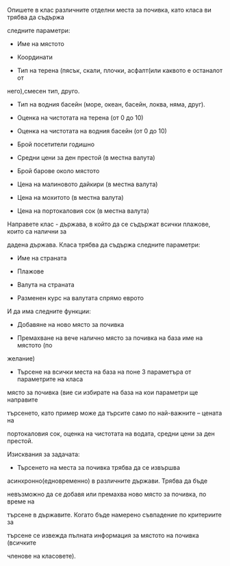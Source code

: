 Опишете в клас различните отделни места за почивка, като класа ви трябва да съдържа

следните параметри:

- Име на мястото

- Координати

- Тип на терена (пясък, скали, плочки, асфалт(или каквото е останалот от

него),смесен тип, друго.

- Тип на водния басейн (море, океан, басейн, локва, няма, друг).

- Оценка на чистотата на терена (от 0 до 10)

- Оценка на чистотата на водния басейн (от 0 до 10)

- Брой посетители годишно

- Средни цени за ден престой (в местна валута)

- Брой барове около мястото

- Цена на малиновото дайкири (в местна валута)

- Цена на мохитото (в местна валута)

- Цена на портокаловия сок (в местна валута)

Направете клас - държава, в който да се съдържат всички плажове, които са налични за

дадена държава. Класа трябва да съдържа следните параметри:

- Име на страната

- Плажове

- Валута на страната

- Разменен курс на валутата спрямо еврото

И да има следните функции:

- Добавяне на ново място за почивка

- Премахване на вече налично място за почивка на база име на мястото (по

желание)

- Търсене на всички места на база на поне 3 параметъра от параметрите на класа

място за почивка (вие си избирате на база на кои параметри ще направите

търсенето, като пример може да търсите само по най-важните – цената на

портокаловия сок, оценка на чистотата на водата, средни цени за ден престой.

Изисквания за задачата:

- Търсенето на места за почивка трябва да се извършва

асинхронно(едновременно) в различните държави. Трябва да бъде

невъзможно да се добавя или премахва ново място за почивка, по време на

търсене в държавите. Когато бъде намерено съвпадение по критериите за

търсене се извежда пълната информация за мястото на почивка (всичките

членове на класовете).
